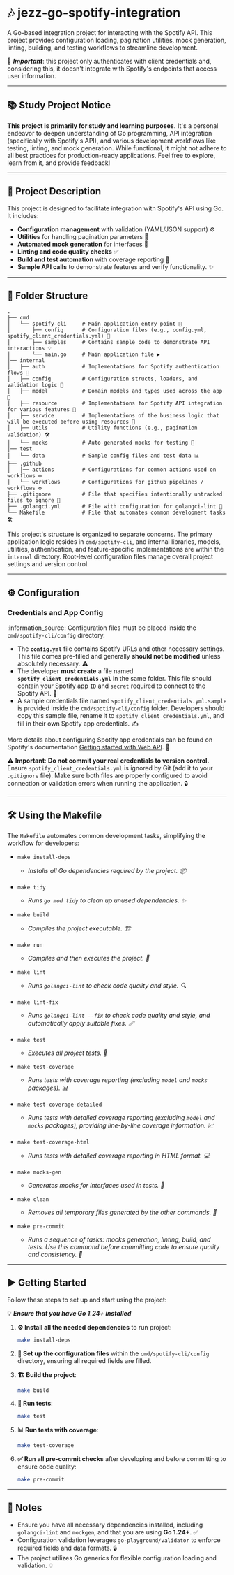 # 🎶 jezz-go-spotify-integration

A Go-based integration project for interacting with the Spotify API. This project provides configuration loading,
pagination utilities, mock generation, linting, building, and testing workflows to streamline development.

📌 **_Important_**: this project only authenticates with client credentials and, considering this, it doesn't integrate
with Spotify's endpoints that access user information.

---

## 📚 Study Project Notice

**This project is primarily for study and learning purposes.** It's a personal endeavor to deepen understanding of Go
programming, API integration (specifically with Spotify's API), and various development workflows like testing, linting,
and mock generation. While functional, it might not adhere to all best practices for production-ready applications. Feel
free to explore, learn from it, and provide feedback!

---

## 🚀 Project Description

This project is designed to facilitate integration with Spotify's API using Go. It includes:

* **Configuration management** with validation (YAML/JSON support) ⚙️
* **Utilities** for handling pagination parameters 📄
* **Automated mock generation** for interfaces 🤖
* **Linting and code quality checks** ✅
* **Build and test automation** with coverage reporting 🧪
* **Sample API calls** to demonstrate features and verify functionality. ✨

---

## 📁 Folder Structure

```
.
├── cmd
│   └── spotify-cli     # Main application entry point 🚀
│       ├── config      # Configuration files (e.g., config.yml, spotify_client_credentials.yml) 📁
│       ├── samples     # Contains sample code to demonstrate API interactions 💡
│       └── main.go     # Main application file ▶️
│── internal
│   ├── auth            # Implementations for Spotify authentication flows 🔑
│   ├── config          # Configuration structs, loaders, and validation logic 📝
│   ├── model           # Domain models and types used across the app 🧩
│   ├── resource        # Implementations for Spotify API integration for various features 🎵
│   ├── service         # Implementations of the business logic that will be executed before using resources 💼
│   ├── utils           # Utility functions (e.g., pagination validation) 🛠️
│   └── mocks           # Auto-generated mocks for testing 🤖
│── test
│   └── data            # Sample config files and test data 📊
├── .github
│   │── actions         # Configurations for common actions used on workflows ⚙️
│   └── workflows       # Configurations for github pipelines / workflows ⚙️
├── .gitignore          # File that specifies intentionally untracked files to ignore 🚫
├── .golangci.yml       # File with configuration for golangci-lint 📏
└── Makefile            # File that automates common development tasks 🛠️
```

This project's structure is organized to separate concerns. The primary application logic resides in `cmd/spotify-cli`,
and internal libraries, models, utilities, authentication, and feature-specific implementations are within the
`internal` directory. Root-level configuration files manage overall project settings and version control.

---

## ⚙️ Configuration

### Credentials and App Config

:information\_source: Configuration files must be placed inside the `cmd/spotify-cli/config` directory.

* The **`config.yml`** file contains Spotify URLs and other necessary settings. This file comes pre-filled and generally
  **should not be modified** unless absolutely necessary. ⚠️
* The developer **must create** a file named **`spotify_client_credentials.yml`** in the same folder. This file should
  contain your Spotify app `ID` and `secret` required to connect to the Spotify API. 🤫
* A sample credentials file named `spotify_client_credentials.yml.sample` is provided inside the
  `cmd/spotify-cli/config` folder. Developers should copy this sample file, rename it to
  `spotify_client_credentials.yml`, and fill in their own Spotify app credentials. ✍️

More details about configuring Spotify app credentials can be found on Spotify's
documentation [Getting started with Web API](http://googleusercontent.com/spotify.com/4). 🔗

:warning: **Important**: **Do not commit your real credentials to version control.** Ensure
`spotify_client_credentials.yml` is ignored by Git (add it to your `.gitignore` file). Make sure both files are properly
configured to avoid connection or validation errors when running the application. 🔒

---

## 🛠️ Using the Makefile

The `Makefile` automates common development tasks, simplifying the workflow for developers:

* `make install-deps`
    * _Installs all Go dependencies required by the project. 📦_


* `make tidy`
    * _Runs `go mod tidy` to clean up unused dependencies. ✨_


* `make build`
    * _Compiles the project executable. 🏗️_


* `make run`
    * _Compiles and then executes the project. 🏃_


* `make lint`
    * _Runs `golangci-lint` to check code quality and style. 🔍_


* `make lint-fix`
    * _Runs `golangci-lint --fix` to check code quality and style, and automatically apply suitable fixes. 🩹_


* `make test`
    * _Executes all project tests. 🧪_


* `make test-coverage`
    * _Runs tests with coverage reporting (excluding `model` and `mocks` packages). 📊_


* `make test-coverage-detailed`
    * _Runs tests with detailed coverage reporting (excluding `model` and `mocks` packages), providing line-by-line
      coverage information. 📈_


* `make test-coverage-html`
    * _Runs tests with detailed coverage reporting in HTML format. 💻_


* `make mocks-gen`
    * _Generates mocks for interfaces used in tests. 🤖_


* `make clean`
    * _Removes all temporary files generated by the other commands. 🧹_


* `make pre-commit`
    * _Runs a sequence of tasks: mocks generation, linting, build, and tests. Use this command before committing code to
      ensure quality and consistency. 💪_

---

## ▶️ Getting Started

Follow these steps to set up and start using the project:

💡 **_Ensure that you have **Go 1.24+** installed_**

1. **⚙️ Install all the needed dependencies** to run project:
    ```bash
    make install-deps
    ```


2. **📝 Set up the configuration files** within the `cmd/spotify-cli/config` directory, ensuring all required fields are
   filled.


3. **🏗️ Build the project**:
    ```bash
    make build
    ```


4. **🧪 Run tests**:
    ```bash
    make test
    ```


5. **📊 Run tests with coverage**:
    ```bash
    make test-coverage
    ```


6. **✅ Run all pre-commit checks** after developing and before committing to ensure code quality:
    ```bash
    make pre-commit
    ```

---

## 📌 Notes

* Ensure you have all necessary dependencies installed, including `golangci-lint` and `mockgen`, and that you are using
  **Go 1.24+**. ✅
* Configuration validation leverages `go-playground/validator` to enforce required fields and data formats. 🔒
* The project utilizes Go generics for flexible configuration loading and validation. 💡